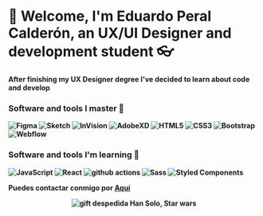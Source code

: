 <h1>👋 Welcome, I'm Eduardo Peral Calderón, an <strong>UX/UI Designer and development student 👓</h1>
 <p>After finishing my UX Designer degree I've decided to learn about code and develop</p>
 <h3>Software and tools I master 💪</h3>
 <p>
<img alt="Figma" src="https://img.shields.io/badge/-Figma-orange?style=flat&logo=figma&logoColor=white">
<img alt="Sketch" src="https://img.shields.io/badge/-Sketch-success?style=flat&logo=sketch&logoColor=white">
<img alt="InVision" src="https://img.shields.io/badge/-InVision-blueviolet?style=flat&logo=invision&logoColor=white">
<img alt="AdobeXD" src="https://img.shields.io/badge/-AdobeXD-blueviolet?style=flat&logo=adobexd&logoColor=white">
<img alt="HTML5" src="https://img.shields.io/badge/-HTML5-orange?style=flat&logo=html5&logoColor=white">
<img alt="CSS3" src="https://img.shields.io/badge/-CSS3-blue?style=flat&logo=css3&logoColor=white">
<img alt="Bootstrap" src="https://img.shields.io/badge/-Bootstrap-blueviolet?style=flat&logo=bootstrap&logoColor=white">
<img alt="Webflow" src="https://img.shields.io/badge/-Webflow-lightgrey?style=flat&logo=webflow&logoColor=white">
 </p>
<h3>Software and tools I'm learning 📗</h3>
 <p>
<img alt="JavaScript" src="https://img.shields.io/badge/-Java Script-yellow?style=flat&logo=javascript&logoColor=white">
<img alt="React" src="https://img.shields.io/badge/-React-blue?style=flat&logo=react&logoColor=white">
<img alt="github actions" src="https://img.shields.io/badge/-Github_actions-lightgrey?style=flat&logo=github-actions&logoColor=white">
<img alt="Sass" src="https://img.shields.io/badge/-Sass-ff69b4?style=flat&logo=sass&logoColor=white">
<img alt="Styled Components" src="https://img.shields.io/badge/-Styled_Components-ff69b4?style=flat&logo=styled-components&logoColor=white">
 </p>
 <p>Puedes contactar conmigo por <a href="mailto:eperalcalderon@gmail.com">Aquí</a></p>
 <div align="center" width="50%">
 <img alt="gift despedida Han Solo, Star wars" src="https://media.giphy.com/media/rHR8qP1mC5V3G/giphy.gif">
 </div>